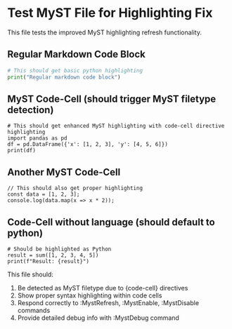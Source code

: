 # Test MyST File for Highlighting Fix

This file tests the improved MyST highlighting refresh functionality.

## Regular Markdown Code Block
```python
# This should get basic python highlighting
print("Regular markdown code block")
```

## MyST Code-Cell (should trigger MyST filetype detection)
```{code-cell} python
# This should get enhanced MyST highlighting with code-cell directive highlighting
import pandas as pd
df = pd.DataFrame({'x': [1, 2, 3], 'y': [4, 5, 6]})
print(df)
```

## Another MyST Code-Cell
```{code-cell} javascript
// This should also get proper highlighting
const data = [1, 2, 3];
console.log(data.map(x => x * 2));
```

## Code-Cell without language (should default to python)
```{code-cell}
# Should be highlighted as Python
result = sum([1, 2, 3, 4, 5])
print(f"Result: {result}")
```

This file should:
1. Be detected as MyST filetype due to {code-cell} directives
2. Show proper syntax highlighting within code cells
3. Respond correctly to :MystRefresh, :MystEnable, :MystDisable commands
4. Provide detailed debug info with :MystDebug command
